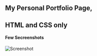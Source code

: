 ## My Personal Portfolio Page,

## HTML and CSS only

#### Few Secreenshots

![Screenshot]("./readme-img/a")
